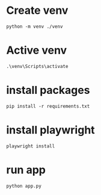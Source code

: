 # Create venv
    python -m venv ./venv

# Active venv
    .\venv\Scripts\activate

# install packages
    pip install -r requirements.txt

# install playwright
    playwright install    

# run app
    python app.py